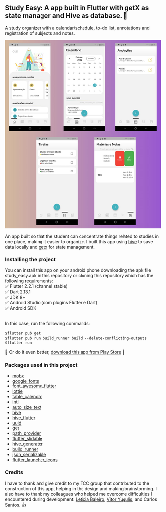 ## Study Easy: A app built in Flutter with getX as state manager and Hive as database. :blue_heart:

A study organizer with a calendar/schedule, to-do list, annotations and registration of subjects and notes.

<img src="https://raw.githubusercontent.com/vivianeor/study_easy/master/assets/app_prints/1.jpeg">

An app built so that the student can concentrate things related to studies in one place, making it easier to organize.
I built this app using [hive](https://pub.dev/packages/hive) to save data locally and [getx](https://pub.dev/packages/get) for state management.

<h3>Installing the project</h3>
You can install this app on your android phone downloading the apk file study_easy.apk in this repository or cloning this repository which has the following requirements:<br/>
✅ Flutter 2.2.1 (channel stable) <br/> 
✅ Dart 2.13.1 <br/> 
✅ JDK 8+ <br/> 
✅ Android Studio (com plugins Flutter e Dart) <br/> 
✅ Android SDK <br/> <br/> 

In this case, run the following commands:
```
$flutter pub get
$flutter pub run build_runner build --delete-conflicting-outputs
$flutter run
```
:rotating_light: Or do it even better, [download this app from Play Store](https://play.google.com/store/apps/details?id=tccstudyeasy.studyeasy.com.study_easy) :star_struck:

<h3>Packages used in this project</h3>

* [mobx](https://pub.dev/packages/mobx)
* [google_fonts](https://pub.dev/packages/google_fonts)
* [font_awesome_flutter](https://pub.dev/packages/font_awesome_flutter)
* [lottie](https://pub.dev/packages/lottie)
* [table_calendar](https://pub.dev/packages/table_calendar)
* [intl](https://pub.dev/packages/intl)
* [auto_size_text](https://pub.dev/packages/auto_size_text)
* [hive](https://pub.dev/packages/hive)
* [hive_flutter](https://pub.dev/packages/hive_flutter)
* [uuid](https://pub.dev/packages/uuid)
* [get](https://pub.dev/packages/get)
* [path_provider](https://pub.dev/packages/path_provider)
* [flutter_slidable](https://pub.dev/packages/flutter_slidable)
* [hive_generator](https://pub.dev/packages/hive_generator)
* [build_runner](https://pub.dev/packages/build_runner)
* [json_serializable](https://pub.dev/packages/json_serializable)
* [flutter_launcher_icons](https://pub.dev/packages/flutter_launcher_icons)

<h3>Credits</h3>

I have to thank and give credit to my TCC group that contributed to the construction of this app, helping in the design and making brainstorming. I also have to thank my colleagues who helped me overcome difficulties I encountered during development: [Leticia Baleiro](https://github.com/LeBaleiro), [Vitor Yugulis](https://github.com/vitoryugulis), and Carlos Santos. :+1:
